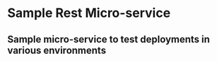 # Sample Rest Micro-service

## Sample micro-service to test deployments in various environments



